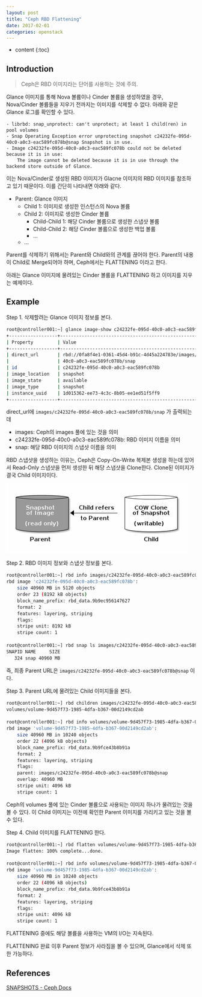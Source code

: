 ```yaml
---
layout: post
title: "Ceph RBD Flattening"
date: 2017-02-01
categories: openstack
---
```


* content
{:toc}

## Introduction

> Ceph은 RBD 이미지라는 단어를 사용하는 것에 주의.

Glance 이미지를 통해 Nova 볼륨이나 Cinder 볼륨을 생성하였을 경우, Nova/Cinder 볼륨들을 지우기 전까지는 이미지를 삭제할 수 없다.
아래와 같은 Glance 로그를 확인할 수 있다.

```
- librbd: snap_unprotect: can't unprotect; at least 1 child(ren) in pool volumes
- Snap Operating Exception error unprotecting snapshot c24232fe-095d-40c0-a0c3-eac589fc078b@snap Snapshot is in use.
- Image c24232fe-095d-40c0-a0c3-eac589fc078b could not be deleted because it is in use:
    The image cannot be deleted because it is in use through the backend store outside of Glance.
```

이는 Nova/Cinder로 생성된 RBD 이미지가 Glacne 이미지의 RBD 이미지를 참조하고 있기 때문이다.
이를 간단히 나타내면 아래와 같다.

- Parent: Glance 이미지
    - Child 1: 이미지로 생성한 인스턴스의 Nova 볼륨
    - Child 2: 이미지로 생성한 Cinder 볼륨
        - Child-Child 1: 해당 Cinder 볼륨으로 생성한 스냅샷 볼륨
        - Child-Child 2: 해당 Cinder 볼륨으로 생성한 백업 볼륨
        - ...
    - ...

Parent를 삭제하기 위해서는 Parent와 Child와의 관계를 끊어야 한다.
Parent의 내용이 Child로 Merge되어야 하며, Ceph에서는 FLATTENING 이라고 한다.

아래는 Glance 이미지에 물려있는 Cinder 볼륨을 FLATTENING 하고 이미지를 지우는 예제이다.


## Example

Step 1. 삭제할려는 Glance 이미지 정보를 본다.

```bash
root@controller001:~] glance image-show c24232fe-095d-40c0-a0c3-eac589fc078b
+------------------+----------------------------------------------------------------------------------+
| Property         | Value                                                                            |
+------------------+----------------------------------------------------------------------------------+
| direct_url       | rbd://0fa8f4e1-0361-45d4-b91c-4d45a224783e/images/c24232fe-095d-                 |
|                  | 40c0-a0c3-eac589fc078b/snap                                                      |
| id               | c24232fe-095d-40c0-a0c3-eac589fc078b                                             |
| image_location   | snapshot                                                                         |
| image_state      | available                                                                        |
| image_type       | snapshot                                                                         |
| instance_uuid    | 1d015362-ee73-4c3c-8b05-ee1ed51f5ff9                                             |
+------------------+----------------------------------------------------------------------------------+
```

direct_url에 ```images/c24232fe-095d-40c0-a0c3-eac589fc078b/snap``` 가 출력되는데

- images: Ceph의 images 풀에 있는 것을 의미
- c24232fe-095d-40c0-a0c3-eac589fc078b: RBD 이미지 이름을 의미
- snap: 해당 RBD 이미지의 스냅샷 이름을 의미

RBD 스냅샷을 생성하는 이유는, Ceph은 Copy-On-Write 복제본 생성을 하는데 있어서
Read-Only 스냅샷을 먼저 생성한 뒤 해당 스냅샷을 Clone한다. Clone된 이미지가 결국 Child 이미지이다.

![Ceph COW Clone of Snapshot](/media/openstack/ceph_cow_clone_of_snapshot.png)


Step 2. RBD 이미지 정보와 스냅샷 정보를 본다.

```bash
root@controller001:~] rbd info images/c24232fe-095d-40c0-a0c3-eac589fc078b
rbd image 'c24232fe-095d-40c0-a0c3-eac589fc078b':
	size 40960 MB in 5120 objects
	order 23 (8192 kB objects)
	block_name_prefix: rbd_data.9b9ec956147627
	format: 2
	features: layering, striping
	flags:
	stripe unit: 8192 kB
	stripe count: 1

root@controller001:~] rbd snap ls images/c24232fe-095d-40c0-a0c3-eac589fc078b
SNAPID NAME     SIZE
   324 snap 40960 MB
```

즉, 최종 Parent URL은 ```images/c24232fe-095d-40c0-a0c3-eac589fc078b@snap``` 이다.


Step 3. Parent URL에 물려있는 Child 이미지들을 본다.

```bash
root@controller001:~] rbd children images/c24232fe-095d-40c0-a0c3-eac589fc078b@snap
volumes/volume-9d457f73-1985-4dfa-b367-00d2149cd2ab

root@controller001:~] rbd info volumes/volume-9d457f73-1985-4dfa-b367-00d2149cd2ab
rbd image 'volume-9d457f73-1985-4dfa-b367-00d2149cd2ab':
	size 40960 MB in 10240 objects
	order 22 (4096 kB objects)
	block_name_prefix: rbd_data.9b9fce43b8b91a
	format: 2
	features: layering, striping
	flags:
	parent: images/c24232fe-095d-40c0-a0c3-eac589fc078b@snap
	overlap: 40960 MB
	stripe unit: 4096 kB
	stripe count: 1
```

Ceph의 volumes 풀에 있는 Cinder 볼륨으로 사용되는 이미지 하나가 물려있는 것을 볼 수 있다.
이 Child 이미지는 이전에 확인한 Parent 이미지를 가리키고 있는 것을 볼 수 있다.


Step 4. Child 이미지를 FLATTENING 한다.

```bash
root@controller001:~] rbd flatten volumes/volume-9d457f73-1985-4dfa-b367-00d2149cd2ab
Image flatten: 100% complete...done.

root@controller001:~] rbd info volumes/volume-9d457f73-1985-4dfa-b367-00d2149cd2ab
rbd image 'volume-9d457f73-1985-4dfa-b367-00d2149cd2ab':
	size 40960 MB in 10240 objects
	order 22 (4096 kB objects)
	block_name_prefix: rbd_data.9b9fce43b8b91a
	format: 2
	features: layering, striping
	flags:
	stripe unit: 4096 kB
	stripe count: 1
```

FLATTENING 중에도 해당 볼륨을 사용하는 VM의 I/O는 지속된다.

FLATTENING 완료 이후 Parent 정보가 사라짐을 볼 수 있으며, Glance에서 삭제 또한 가능하다.


## References

[SNAPSHOTS - Ceph Docs](http://docs.ceph.com/docs/hammer/rbd/rbd-snapshot/)
